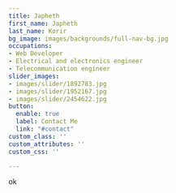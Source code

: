 ```yaml
---
title: Japheth
first_name: Japheth
last_name: Korir
bg_image: images/backgrounds/full-nav-bg.jpg
occupations:
- Web Developer
- Electrical and electronics engineer
- Telecommunication engineer
slider_images:
- images/slider/1892783.jpg
- images/slider/1952167.jpg
- images/slider/2454622.jpg
button:
  enable: true
  label: Contact Me
  link: "#contact"
custom_class: ''
custom_attributes: ''
custom_css: ''

---
```

ok